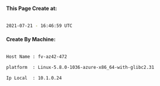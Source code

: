 
   
#### This Page Create at:

```bash

2021-07-21 - 16:46:59 UTC

```

#### Create By Machine:

```bash

Host Name : fv-az42-472

platform  : Linux-5.8.0-1036-azure-x86_64-with-glibc2.31

Ip Local  : 10.1.0.24

```

